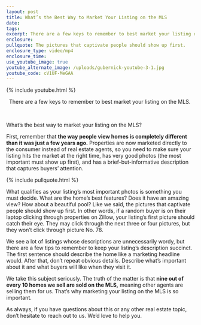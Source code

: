 ```yaml
---
layout: post
title: What’s the Best Way to Market Your Listing on the MLS
date:
tags:
excerpt: There are a few keys to remember to best market your listing on the MLS.
enclosure:
pullquote: The pictures that captivate people should show up first.
enclosure_type: video/mp4
enclosure_time:
use_youtube_image: true
youtube_alternate_image: /uploads/gubernick-youtube-3-1.jpg
youtube_code: cV1UF-MeGAA
---
```


{% include youtube.html %}<center>There are a few keys to remember to best market your listing on the MLS.&nbsp;</center>

&nbsp;

What’s the best way to market your listing on the MLS?

First, remember that **the way people view homes is completely different than it was just a few years ago.** Properties are now marketed directly to the consumer instead of real estate agents, so you need to make sure your listing hits the market at the right time, has very good photos (the most important must show up first), and has a brief-but-informative description that captures buyers’ attention.&nbsp;

{% include pullquote.html %}

What qualifies as your listing’s most important photos is something you must decide. What are the home’s best features? Does it have an amazing view? How about a beautiful pool? Like we said, the pictures that captivate people should show up first. In other words, if a random buyer is on their laptop clicking through properties on Zillow, your listing’s first picture should catch their eye. They may click through the next three or four pictures, but they won’t click through picture No. 78.

We see a lot of listings whose descriptions are unnecessarily wordy, but there are a few tips to remember to keep your listing’s description succinct. The first sentence should describe the home like a marketing headline would. After that, don’t repeat obvious details. Describe what’s important about it and what buyers will like when they visit it.&nbsp;

We take this subject seriously. The truth of the matter is that **nine out of every 10 homes we sell are sold on the MLS,** meaning other agents are selling them for us. That’s why marketing your listing on the MLS is so important.&nbsp;

As always, if you have questions about this or any other real estate topic, don’t hesitate to reach out to us. We’d love to help you.&nbsp;